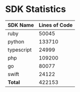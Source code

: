 # SDK Statistics

| SDK Name | Lines of Code |
| -------- | ------------- |
| ruby | 50045 |
| python | 133710 |
| typescript | 24999 |
| php | 109200 |
| go | 80077 |
| swift | 24122 |
| **Total** | 422153 |
